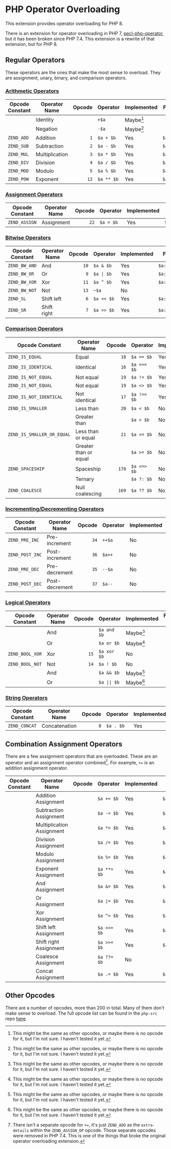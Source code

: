 # PHP Operator Overloading

This extension provides operator overloading for PHP 8.

There is an extension for operator overloading in PHP 7,
[pecl-php-operator](https://github.com/php/pecl-php-operator), but it has been
broken since PHP 7.4. This extension is a rewrite of that extension, but for
PHP 8.

## Regular Operators

These operators are the ones that make the most sense to overload. They are
assignment, unary, binary, and comparison operators.

### [Arithmetic Operators](https://www.php.net/manual/en/language.operators.arithmetic.php)

| Opcode Constant | Operator Name  | Opcode | Operator   | Implemented | Function Call   |
|-----------------|----------------|-------:|------------|-------------|-----------------|
|                 | Identity       |        | `+$a`      | Maybe[^1]   |                 |
|                 | Negation       |        | `-$a`      | Maybe[^1]   |                 |
| `ZEND_ADD`      | Addition       |    `1` | `$a + $b`  | Yes         | `$a::__add($b)` |
| `ZEND_SUB`      | Subtraction    |    `2` | `$a - $b`  | Yes         | `$a::__sub($b)` |
| `ZEND_MUL`      | Multiplication |    `3` | `$a * $b`  | Yes         | `$a::__mul($b)` |
| `ZEND_DIV`      | Division       |    `4` | `$a / $b`  | Yes         | `$a::__div($b)` |
| `ZEND_MOD`      | Modulo         |    `5` | `$a % $b`  | Yes         | `$a::__mod($b)` |
| `ZEND_POW`      | Exponent       |   `12` | `$a ** $b` | Yes         | `$a::__pow($b)` |

### [Assignment Operators](https://www.php.net/manual/en/language.operators.assignment.php)

| Opcode Constant | Operator Name | Opcode | Operator    | Implemented | Function Call      |
|-----------------|---------------|-------:|-------------|-------------|--------------------|
| `ZEND_ASSIGN`   | Assignment    |   `22` | `$a = $b`   | Yes         | `$a::__assign($b)` |

### [Bitwise Operators](https://www.php.net/manual/en/language.operators.bitwise.php)

| Opcode Constant | Operator Name | Opcode | Operator    | Implemented | Function Call      |
|-----------------|---------------|-------:|-------------|-------------|--------------------|
| `ZEND_BW_AND`   | And           |   `10` | `$a & $b`   | Yes         | `$a::__bw_and($b)` |
| `ZEND_BW_OR`    | Or            |    `9` | `$a \| $b`  | Yes         | `$a::__bw_or($b)`  |
| `ZEND_BW_XOR`   | Xor           |   `11` | `$a ^ $b`   | Yes         | `$a::__bw_xor($b)` |
| `ZEND_BW_NOT`   | Not           |   `13` | `~$a`       | No          |                    |
| `ZEND_SL`       | Shift left    |    `6` | `$a << $b`  | Yes         | `$a::__sl($b)`     |
| `ZEND_SR`       | Shift right   |    `7` | `$a >> $b`  | Yes         | `$a::__sr($b)`     |

### [Comparison Operators](https://www.php.net/manual/en/language.operators.comparison.php)

| Opcode Constant            | Operator Name         | Opcode | Operator    | Implemented | Function Call                |
|----------------------------|-----------------------|-------:|-------------|-------------|------------------------------|
| `ZEND_IS_EQUAL`            | Equal                 |   `18` | `$a == $b`  | Yes         | `$a::__is_equal($b)`         |
| `ZEND_IS_IDENTICAL`        | Identical             |   `16` | `$a === $b` | Yes         | `$a::__is_identical($b)`     |
| `ZEND_IS_NOT_EQUAL`        | Not equal             |   `19` | `$a != $b`  | Yes         | `$a::__is_not_equal($b)`     |
| `ZEND_IS_NOT_EQUAL`        | Not equal             |   `19` | `$a <> $b`  | Yes         | `$a::__is_not_equal($b)`     |
| `ZEND_IS_NOT_IDENTICAL`    | Not identical         |   `17` | `$a !== $b` | Yes         | `$a::__is_not_identical($b)` |
| `ZEND_IS_SMALLER`          | Less than             |   `20` | `$a < $b`   | No          |                              |
|                            | Greater than          |        | `$a > $b`   | No          |                              |
| `ZEND_IS_SMALLER_OR_EQUAL` | Less than or equal    |   `21` | `$a <= $b`  | No          |                              |
|                            | Greater than or equal |        | `$a >= $b`  | No          |                              |
| `ZEND_SPACESHIP`           | Spaceship             |  `170` | `$a <=> $b` | No          |                              |
|                            | Ternary               |        | `$a ?: $b`  | No          |                              |
| `ZEND_COALESCE`            | Null coalescing       |  `169` | `$a ?? $b`  | No          |                              |

### [Incrementing/Decrementing Operators](https://www.php.net/manual/en/language.operators.increment.php)

| Opcode Constant | Operator Name  | Opcode | Operator | Implemented | Function Call |
|-----------------|----------------|-------:|----------|-------------|---------------|
| `ZEND_PRE_INC`  | Pre-increment  |   `34` | `++$a`   | No          |               |
| `ZEND_POST_INC` | Post-increment |   `36` | `$a++`   | No          |               |
| `ZEND_PRE_DEC`  | Pre-decrement  |   `35` | `--$a`   | No          |               |
| `ZEND_POST_DEC` | Post-decrement |   `37` | `$a--`   | No          |               |

### [Logical Operators](https://www.php.net/manual/en/language.operators.logical.php)

| Opcode Constant | Operator Name | Opcode | Operator     | Implemented | Function Call |
|-----------------|---------------|-------:|--------------|-------------|---------------|
|                 | And           |        | `$a and $b`  | Maybe[^1]   |               |
|                 | Or            |        | `$a or $b`   | Maybe[^1]   |               |
| `ZEND_BOOL_XOR` | Xor           |   `15` | `$a xor $b`  | No          |               |
| `ZEND_BOOL_NOT` | Not           |   `14` | `$a ! $b`    | No          |               |
|                 | And           |        | `$a && $b`   | Maybe[^1]   |               |
|                 | Or            |        | `$a \|\| $b` | Maybe[^1]   |               |

### [String Operators](https://www.php.net/manual/en/language.operators.string.php)

| Opcode Constant | Operator Name | Opcode | Operator  | Implemented | Function Call      |
|-----------------|---------------|-------:|-----------|-------------|--------------------|
| `ZEND_CONCAT`   | Concatenation |    `8` | `$a . $b` | Yes         | `$a::__concat($b)` |

## Combination Assignment Operators

There are a few assignment operators that are overloaded. These are an operator
and an assignment operator combined[^2]. For example, `+=` is an addition assignment
operator.

| Opcode Constant | Operator Name             | Opcode | Operator    | Implemented | Function Call             |
|-----------------|---------------------------|-------:|-------------|-------------|---------------------------|
|                 | Addition Assignment       |        | `$a += $b`  | Yes         | `$a::__add_assign($b)`    |
|                 | Subtraction Assignment    |        | `$a -= $b`  | Yes         | `$a::__sub_assign($b)`    |
|                 | Multiplication Assignment |        | `$a *= $b`  | Yes         | `$a::__mul_assign($b)`    |
|                 | Division Assignment       |        | `$a /= $b`  | Yes         | `$a::__div_assign($b)`    |
|                 | Modulo Assignment         |        | `$a %= $b`  | Yes         | `$a::__mod_assign($b)`    |
|                 | Exponent Assignment       |        | `$a **= $b` | Yes         | `$a::__pow_assign($b)`    |
|                 | And Assignment            |        | `$a &= $b`  | Yes         | `$a::__and_assign($b)`    |
|                 | Or Assignment             |        | `$a \|= $b` | Yes         | `$a::__or_assign($b)`     |
|                 | Xor Assignment            |        | `$a ^= $b`  | Yes         | `$a::__xor_assign($b)`    |
|                 | Shift left Assignment     |        | `$a <<= $b` | Yes         | `$a::__sl_assign($b)`     |
|                 | Shift right Assignment    |        | `$a >>= $b` | Yes         | `$a::__sr_assign($b)`     |
|                 | Coalesce Assignment       |        | `$a ??= $b` | No          |                           |
|                 | Concat Assignment         |        | `$a .= $b`  | Yes         | `$a::__concat_assign($b)` |

## Other Opcodes

There are a number of opcodes, more than 200 in total. Many of them don't make
sense to overload. The full opcode list can be found in the `php-src` repo
[here](https://github.com/php/php-src/blob/master/Zend/zend_vm_opcodes.h#L86).

[^1]: This might be the same as other opcodes, or maybe there is no opcode for
it, but I'm not sure. I haven't tested it yet.

[^2]: There isn't a separate opcode for `+=`, it's just `ZEND_ADD` as the
  `extra-details` within the `ZEND_ASSIGN_OP` opcode. Those separate opcodes were
  removed in PHP 7.4. This is one of the things that broke the original
  operator overloading extension.
